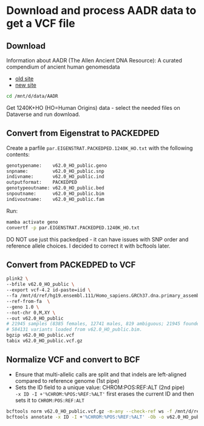 # Download and process AADR data to get a VCF file

## Download
Information about AADR (The Allen Ancient DNA Resource): A curated compendium of ancient human genomesdata
* [old site](https://reich.hms.harvard.edu/allen-ancient-dna-resource-aadr-downloadable-genotypes-present-day-and-ancient-dna-data)
* [new site](https://dataverse.harvard.edu/dataset.xhtml?persistentId=doi:10.7910/DVN/FFIDCW)

```bash
cd /mnt/d/data/AADR
```
Get 1240K+HO (HO=Human Origins) data - select the needed files on Dataverse and run download.

## Convert from Eigenstrat to PACKEDPED
Create a parfile `par.EIGENSTRAT.PACKEDPED.1240K_HO.txt` with the following contents:   
```bash
genotypename:    v62.0_HO_public.geno
snpname:         v62.0_HO_public.snp
indivname:       v62.0_HO_public.ind
outputformat:    PACKEDPED
genotypeoutname: v62.0_HO_public.bed
snpoutname:      v62.0_HO_public.bim
indivoutname:    v62.0_HO_public.fam
```
Run:
```bash
mamba activate geno
convertf -p par.EIGENSTRAT.PACKEDPED.1240K_HO.txt
```
DO NOT use just this packedped - it can have issues with SNP order and reference allele choices. I decided to correct it with bcftools later.

## Convert from PACKEDPED to VCF

```bash
plink2 \
--bfile v62.0_HO_public \
--export vcf-4.2 id-paste=iid \
--fa /mnt/d/ref/hg19.ensembl.111/Homo_sapiens.GRCh37.dna.primary_assembly.fa.gz \
--ref-from-fa  \
--geno 1.0 \
--not-chr 0,M,XY \
--out v62.0_HO_public
# 21945 samples (8385 females, 12741 males, 819 ambiguous; 21945 founders)
# 584131 variants loaded from v62.0_HO_public.bim.
bgzip v62.0_HO_public.vcf
tabix v62.0_HO_public.vcf.gz
```

## Normalize VCF and convert to BCF
* Ensure that multi-allelic calls are split and that indels are left-aligned compared to reference genome (1st pipe)
* Sets the ID field to a unique value: CHROM:POS:REF:ALT (2nd pipe)  
`-x ID -I +'%CHROM:%POS:%REF:%ALT'` first erases the current ID and then sets it to `CHROM:POS:REF:ALT`
```bash
bcftools norm v62.0_HO_public.vcf.gz -m-any --check-ref ws -f /mnt/d/ref/hg19.ensembl.111/Homo_sapiens.GRCh37.dna.primary_assembly.fa.gz | \
bcftools annotate -x ID -I +'%CHROM:%POS:%REF:%ALT' -Ob -o v62.0_HO_public.bcf


```